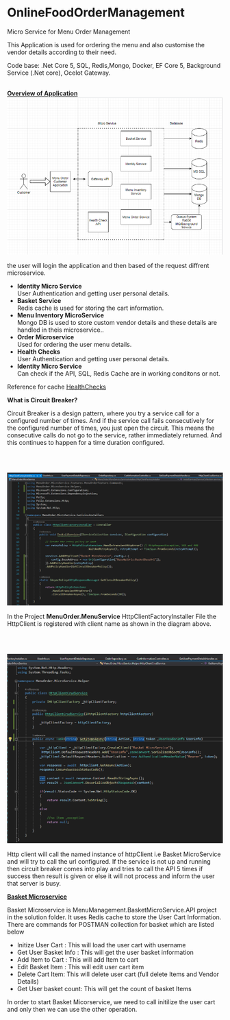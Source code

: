 # OnlineFoodOrderManagement
Micro Service for Menu Order Management

This Application is used for ordering the menu and also customise the vendor details according to their need.

Code base: .Net Core 5, SQL, Redis,Mongo, Docker, EF Core 5, Background Service (.Net core), Ocelot Gateway.<br/><br/>

<b><u>Overview of Application</u></b> <br/>
![](Documents/OverviewDiagram.PNG)

<p>the user will login the application and then based of the request diffrent microservice.</p>

<ul>
 <li> <b>Identity Micro Service</b><br/> User Authentication and getting user personal details. </li>
 <li> <b>Basket Service</b><br/> Redis cache is used for storing the cart information. </li>
 <li> <b>Menu Inventory MicroService</b><br/> Mongo DB is used to store custom vendor details and these details are handled in theis microservice.. </li>
 <li> <b>Order Microservice</b><br/> Used for ordering the user menu details. </li>
 <li> <b>Health Checks</b><br/> User Authentication and getting user personal details. </li>
 <li> <b>Identity Micro Service</b><br/>Can check if the API, SQL, Redis Cache are in working conditons or not. </li>
 </ul>

<p> Reference for cache <a href="https://github.com/Xabaril/AspNetCore.Diagnostics.HealthChecks">HealthChecks</a></p>
 
 <p><b>What is Circuit Breaker?</b></p>
<p>Circuit Breaker is a design pattern, where you try a service call for a configured number of times. And if the service call 
fails consecutively for the configured number of times, you just open the circuit. This means the consecutive calls do not go
 to the service, rather immediately returned. And this continues to happen for a time duration configured.</p></br/><br/>
 
 ![](Documents/ServiceInstallerPollyCBRegister.png)
 <p>In the Project <b>MenuOrder.MenuService</b> HttpClientFactoryInstaller File the HttpClient is registered with client name as shown in the diagram above.
 </p><br/><br/>
 
  ![](Documents/HttpClientService.png)
 <p>Http client will call the named instance of httpClient i.e Basket MicroService and will try to call the url configured. If the 
 service is not up and running then circuit breaker comes into play and tries to call the API 5 times if success then result is 
 given or else it will not process and inform the user that server is busy.</p>
 
 <u><b>Basket Microservice</b></u><br/>
 <p>Basket Microservice is MenuManagement.BasketMicroService.API project in the solution folder. It uses Redis cache to store the User Cart Information.
 There are commands for POSTMAN collection for basket which are listed below
 <ul>
  <li>Initize User Cart : This will load the user cart with username</li>
  <li>Get User Basket Info : This will get the user basket information</li>
  <li>Add Item to Cart : This will add Item to cart</li>
  <li>Edit Basket Item : This will edit user cart item</li>
  <li>Delete Cart Item: This will delete user cart (full delete Items and Vendor Details)</li>
  <li>Get User basket count: This will get the count of basket Items</li>
 </ul>
 
 In order to start Basket Micorservice, we need to call initilize the user cart and only then we can use the other operation.
 </p>
 

